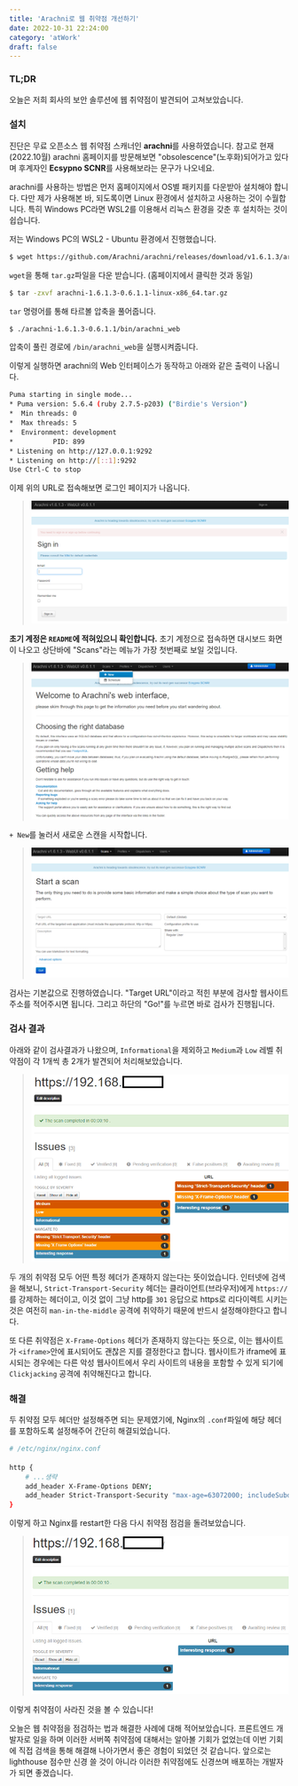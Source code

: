 ```yaml
---
title: 'Arachni로 웹 취약점 개선하기'
date: 2022-10-31 22:24:00
category: 'atWork'
draft: false
---
```


### TL;DR
오늘은 저희 회사의 보안 솔루션에 웹 취약점이 발견되어 고쳐보았습니다.

### 설치

진단은 무료 오픈소스 웹 취약점 스캐너인 **arachni**를 사용하였습니다. 참고로 현재(2022.10월) arachni 홈페이지를 방문해보면 "obsolescence"(노후화)되어가고 있다며 후계자인 **Ecsypno SCNR**를 사용해보라는 문구가 나오네요.

arachni를 사용하는 방법은 먼저 홈페이지에서 OS별 패키지를 다운받아 설치해야 합니다. 다만 제가 사용해본 바, 되도록이면 Linux 환경에서 설치하고 사용하는 것이 수월합니다. 특히 Windows PC라면 WSL2를 이용해서 리눅스 환경을 갖춘 후 설치하는 것이 쉽습니다.

저는 Windows PC의 WSL2 - Ubuntu 환경에서 진행했습니다.

```sh
$ wget https://github.com/Arachni/arachni/releases/download/v1.6.1.3/arachni-1.6.1.3-0.6.1.1-linux-x86_64.tar.gz
```
`wget`을 통해 `tar.gz`파일을 다운 받습니다. (홈페이지에서 클릭한 것과 동일)

```sh
$ tar -zxvf arachni-1.6.1.3-0.6.1.1-linux-x86_64.tar.gz
```
`tar` 명령어를 통해 타르볼 압축을 풀어줍니다.

```sh
$ ./arachni-1.6.1.3-0.6.1.1/bin/arachni_web
```
압축이 풀린 경로에 `/bin/arachni_web`을 실행시켜줍니다.

이렇게 실행하면 arachni의 Web 인터페이스가 동작하고 아래와 같은 출력이 나옵니다.
```sh
Puma starting in single mode...
* Puma version: 5.6.4 (ruby 2.7.5-p203) ("Birdie's Version")
*  Min threads: 0
*  Max threads: 5
*  Environment: development
*          PID: 899
* Listening on http://127.0.0.1:9292
* Listening on http://[::1]:9292
Use Ctrl-C to stop
```
이제 위의 URL로 접속해보면 로그인 페이지가 나옵니다.

> ![](./images/arachni-login.png)

**초기 계정은 `README`에 적혀있으니 확인합니다.** 초기 계정으로 접속하면 대시보드 화면이 나오고 상단바에 "Scans"라는 메뉴가 가장 첫번째로 보일 것입니다.

> ![](./images/arachni-dashboard.png)

`+ New`를 눌러서 새로운 스캔을 시작합니다.

> ![](./images/arachni-scan_new.png)

검사는 기본값으로 진행하였습니다. "Target URL"이라고 적힌 부분에 검사할 웹사이트 주소를 적어주시면 됩니다. 그리고 하단의 "Go!"를 누르면 바로 검사가 진행됩니다.

### 검사 결과

아래와 같이 검사결과가 나왔으며, `Informational`을 제외하고 `Medium`과 `Low` 레벨 취약점이 각 1개씩 총 2개가 발견되어 처리해보았습니다.

> ![](./images/arachni-report.png)

두 개의 취약점 모두 어떤 특정 헤더가 존재하지 않는다는 뜻이었습니다. 인터넷에 검색을 해보니, `Strict-Transport-Security` 헤더는 클라이언트(브라우저)에게 `https://`를 강제하는 헤더이고, 이것 없이 그냥 http를 `301` 응답으로 https로 리다이렉트 시키는 것은 여전히 `man-in-the-middle` 공격에 취약하기 때문에 반드시 설정해야한다고 합니다.

또 다른 취약점은 `X-Frame-Options` 헤더가 존재하지 않는다는 뜻으로, 이는 웹사이트가 `<iframe>`안에 표시되어도 괜찮은 지를 결정한다고 합니다. 웹사이트가 iframe에 표시되는 경우에는 다른 악성 웹사이트에서 우리 사이트의 내용을 포함할 수 있게 되기에 `Clickjacking` 공격에 취약해진다고 합니다.

### 해결

두 취약점 모두 헤더만 설정해주면 되는 문제였기에, Nginx의 `.conf`파일에 해당 헤더를 포함하도록 설정해주어 간단히 해결되었습니다.

```sh
# /etc/nginx/nginx.conf

http {
    # ...생략
    add_header X-Frame-Options DENY;
    add_header Strict-Transport-Security "max-age=63072000; includeSubdomains; preload";
}
```

이렇게 하고 Nginx를 restart한 다음 다시 취약점 점검을 돌려보았습니다.

> ![](./images/arachni-report-after.png)

이렇게 취약점이 사라진 것을 볼 수 있습니다!

오늘은 웹 취약점을 점검하는 법과 해결한 사례에 대해 적어보았습니다. 프론트엔드 개발자로 일을 하며 이러한 서버쪽 취약점에 대해서는 알아볼 기회가 없었는데 이번 기회에 직접 검색을 통해 해결해 나아가면서 좋은 경험이 되었던 것 같습니다. 앞으로는 lighthouse 점수만 신경 쓸 것이 아니라 이러한 취약점에도 신경쓰며 배포하는 개발자가 되면 좋겠습니다.
